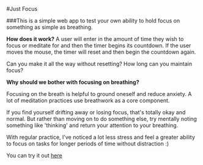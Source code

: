 #Just Focus

###This is a simple web app to test your own ability to hold focus on something as simple as breathing. 

**How does it work?**
A user will enter in the amount of time they wish to focus or meditate for and then the timer begins its countdown. If the user moves the mouse, the timer will reset and then begin the countdown again. 

Can you make it all the way without resetting? How long can you maintain focus?



**Why should we bother with focusing on breathing?**

Focusing on the breath is helpful to ground oneself and reduce anxiety. A lot of meditation practices use breathwork as a core component. 

If you find yourself drifting away or losing focus, that's totally okay and normal. But rather than moving on to do something else, try mentally noting something like 'thinking' and return your attention to your breathing.

With regular practice, I've noticed a lot less stress and feel a greater ability to focus on tasks for longer periods of time without distraction :)

You can try it out [here](https://plain-zippy-jersey.glitch.me/)
